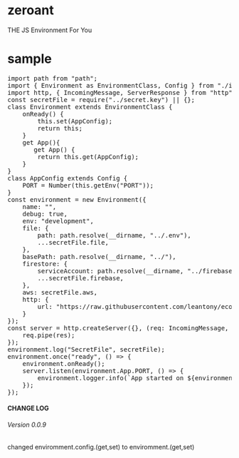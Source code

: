 # zeroant

THE JS Environment For You

# sample

<pre>
import path from "path";
import { Environment as EnvironmentClass, Config } from "./index";
import http, { IncomingMessage, ServerResponse } from "http";
const secretFile = require("../secret.key") || {};
class Environment extends EnvironmentClass {
    onReady() {
        this.set(AppConfig);
        return this;
    }
    get App(){
       get App() {
        return this.get(AppConfig);
    }
}
class AppConfig extends Config {
    PORT = Number(this.getEnv<number>("PORT"));
}
const environment = new Environment({
    name: "",
    debug: true,
    env: "development",
    file: {
        path: path.resolve(__dirname, "../.env"),
        ...secretFile.file,
    },
    basePath: path.resolve(__dirname, "../"),
    firestore: {
        serviceAccount: path.resolve(__dirname, "../firebase-config.json"),
        ...secretFile.firebase,
    },
    aws: secretFile.aws,
    http: {
        url: "https://raw.githubusercontent.com/leantony/ecommerce/728d664fb1e8613ad18d243cc9357ffc6a0882b4/.env.sample"
    }
});
const server = http.createServer({}, (req: IncomingMessage, res: ServerResponse) => {
    req.pipe(res);
});
environment.log("SecretFile", secretFile);
environment.once("ready", () => {
    environment.onReady();
    server.listen(environment.App.PORT, () => {
        environment.logger.info(`App started on ${environment.App.PORT}`);
    });
});
</pre>

#### CHANGE LOG
###### Version 0.0.9 
<p>changed enviromment.config.(get,set) to enviromment.(get,set)</p>
